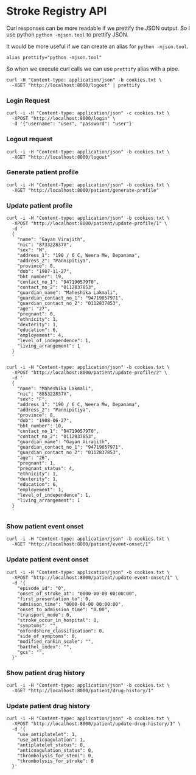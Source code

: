 # Stroke Registry API

Curl responses can be more readable if we prettify the JSON output. So
I use python `python -mjson.tool` to prettify JSON.

It would be more useful if we can create an alias for `python -mjson.tool`.

```
alias prettify="python -mjson.tool"
```

So when we execute curl calls we can use `prettify` alias with a pipe.

```
curl -H "Content-type: application/json" -b cookies.txt \
  -XGET "http://localhost:8000/logout" | prettify

```  


### Login Request

```
curl -i -H "Content-type: application/json" -c cookies.txt \
  -XPOST "http://localhost:8000/login" \
  -d '{"username": "user", "password": "user"}'
```

### Logout request

```
curl -i -H "Content-type: application/json" -b cookies.txt \
  -XGET "http://localhost:8000/logout"
```

### Generate patient profile

```
curl -i -H "Content-Type: application/json" -b cookies.txt \
  -XGET "http://localhost:8000/patient/generate-profile"
```

### Update patient profile

```
curl -i -H "Content-type: application/json" -b cookies.txt \
  -XPOST "http://localhost:8000/patient/update-profile/1" \
  -d '
  {
    "name": "Gayan Virajith", 
    "nic": "873322837V", 
    "sex": "M",
    "address_1": "190 / 6 C, Weera Mw, Depanama",
    "address_2": "Pannipitiya",
    "province": 8,
    "dob": "1987-11-27",
    "bht_number": 19,
    "contact_no_1": "94719057970",
    "contact_no_2": "0112837853",
    "guardian_name": "Maheshika Lakmali",
    "guardian_contact_no_1": "94719057971",
    "guardian_contact_no_2": "0112837853",
    "age": "27",
    "pregnant": 0,
    "ethnicity": 1,
    "dexterity": 1,
    "education": 6,
    "employement": 4,
    "level_of_independence": 1,
    "living_arrangement": 1
  }
  '
```

```
curl -i -H "Content-type: application/json" -b cookies.txt \
  -XPOST "http://localhost:8000/patient/update-profile/2" \
  -d '
  {
    "name": "Maheshika Lakmali", 
    "nic": "885322837V", 
    "sex": "F",
    "address_1": "190 / 6 C, Weera Mw, Depanama",
    "address_2": "Pannipitiya",
    "province": 8,
    "dob": "1988-06-27",
    "bht_number": 10,
    "contact_no_1": "94719057970",
    "contact_no_2": "0112837853",
    "guardian_name": "Gayan Virajith",
    "guardian_contact_no_1": "94719057971",
    "guardian_contact_no_2": "0112837853",
    "age": "26",
    "pregnant": 1,
    "pregnant_status": 4,
    "ethnicity": 1,
    "dexterity": 1,
    "education": 6,
    "employement": 1,
    "level_of_independence": 1,
    "living_arrangement": 1
  }
  '
```


### Show patient event onset

```
curl -i -H "Content-type: application/json" -b cookies.txt \
  -XGET "http://localhost:8000/patient/event-onset/1"
```

### Update patient event onset

```
curl -i -H "Content-type: application/json" -b cookies.txt \
  -XPOST "http://localhost:8000/patient/update-event-onset/1" \
  -d '{
    "episode_id": "0",
    "onset_of_stroke_at": "0000-00-00 00:00:00",
    "first_presentation_to": 0,
    "admisson_time": "0000-00-00 00:00:00",
    "onset_to_admission_time": "0.00",
    "transport_mode": 0,
    "stroke_occur_in_hospital": 0,
    "symptoms": "",
    "oxfordshire_classification": 0,
    "side_of_symptoms": 0,
    "modified_rankin_scale": "",
    "barthel_index": "",
    "gcs": "",
  }'
```


### Show patient drug history

```
curl -i -H "Content-type: application/json" -b cookies.txt \
  -XGET "http://localhost:8000/patient/drug-history/1"
```

### Update patient drug history

```
curl -i -H "Content-type: application/json" -b cookies.txt \
  -XPOST "http://localhost:8000/patient/update-drug-history/1" \
  -d '{
    "use_antiplatelet": 1,
    "use_anticoagulation": 1,
    "antiplatelet_status": 0,
    "anticoagulation_status": 0,
    "thrombolysis_for_stemi": 0,
    "thrombolysis_for_stroke": 0
  }'
  
```